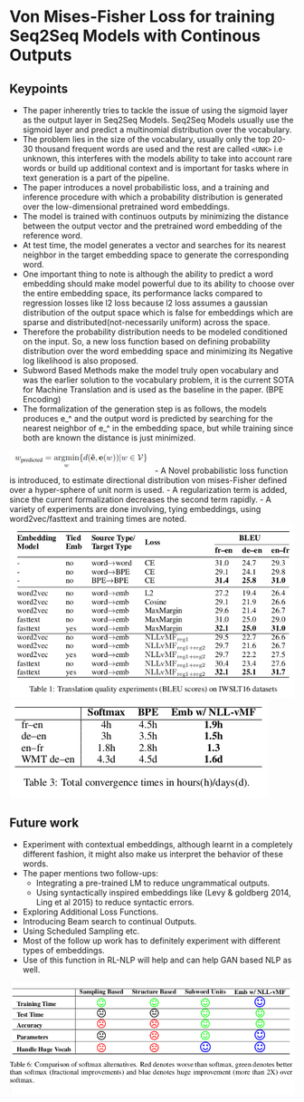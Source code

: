 # Von Mises-Fisher Loss for training Seq2Seq Models with Continous Outputs
## Keypoints
- The paper inherently tries to tackle the issue of using the sigmoid layer as the output layer in Seq2Seq Models. Seq2Seq Models usually use the sigmoid layer and predict a multinomial distribution over the vocabulary.
- The problem lies in the size of the vocabulary, usually only the top 20-30 thousand frequent words are used and the rest are called `<UNK>` i.e unknown, this interferes with the models ability to take into account rare words or build up additional context and is important for tasks where in text generation is a part of the pipeline.
- The paper introduces a novel probabilistic loss, and a training and inference procedure with which a probability distribution is generated over the low-dimensional pretrained word embeddings.
- The model is trained with continuos outputs by minimizing the distance between the output vector and the pretrained word embedding of the reference word.
- At test time, the model generates a vector and searches for its nearest neighbor in the target embedding space to generate the corresponding word.
- One important thing to note is although the ability to predict a word embedding should make model powerful due to its ability to choose over the entire embedding space, its performance lacks compared to regression losses like l2 loss because l2 loss assumes a gaussian distribution of the output space which is false for embeddings which are sparse and distributed(not-necessarily uniform) across the space.
- Therefore the probability distribution needs to be modeled conditioned on the input. So, a new loss function based on defining probability distribution over the word embedding space and minimizing its Negative log likelihood is also proposed.
- Subword Based Methods make the model truly open vocabulary and was the earlier solution to the vocabulary problem, it is the current SOTA for Machine Translation and is used as the baseline in the paper. (BPE Encoding)
- The formalization of the generation step is as follows, the models produces e_^ and the output word is predicted by searching for the nearest neighbor of e_^ in the embedding space, but while training since both are known the distance is just minimized.
<img src='../Images/VMFL.png'>
- A Novel probabilistic loss function is introduced, to estimate directional distribution von mises-Fisher defined over a hyper-sphere of unit norm is used.
- A regularization term is added, since the current formalization decreases the second term rapidly.
- A variety of experiments are done involving, tying embeddings, using word2vec/fasttext and training times are noted.
<img src='../Images/VMFL2.png'>
<img src='../Images/VMFL1.png'>

## Future work
- Experiment with contextual embeddings, although learnt in a completely different fashion, it might also make us interpret the behavior of these words.
- The paper mentions two follow-ups:
  - Integrating a pre-trained LM to reduce ungrammatical outputs.
  - Using syntactically inspired embeddings like (Levy & goldberg 2014, Ling et al 2015) to reduce syntactic errors.
- Exploring Additional Loss Functions.
- Introducing Beam search to continual Outputs.
- Using Scheduled Sampling etc.
- Most of the follow up work has to definitely experiment with different types of embeddings.
- Use of this function in RL-NLP will help and can help GAN based NLP as well.
<img src='../Images/VMFL3.png'>
